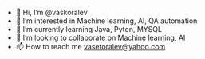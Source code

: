 - 👋 Hi, I’m @vaskoralev
- 👀 I’m interested in Machine learning, AI, QA automation
- 🌱 I’m currently learning Java, Pyton, MYSQL
- 💞️ I’m looking to collaborate on Machine learning, AI
- 📫 How to reach me vasetoralev@yahoo.com

<!---
vaskoralev/vaskoralev is a ✨ special ✨ repository because its `README.md` (this file) appears on your GitHub profile.
You can click the Preview link to take a look at your changes.
--->
